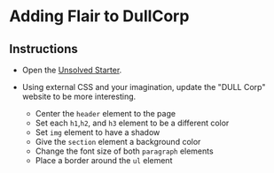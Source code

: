 # Adding Flair to DullCorp

## Instructions

* Open the [Unsolved Starter](Unsolved/DullCorp.html).

* Using external CSS and your imagination, update the "DULL Corp" website to be more interesting.
  * Center the `header` element to the page
  * Set each `h1`,`h2`, and `h3` element to be a different color
  * Set `img` element to have a shadow
  * Give the `section` element a background color
  * Change the font size of both `paragraph` elements
  * Place a border around the `ul` element
